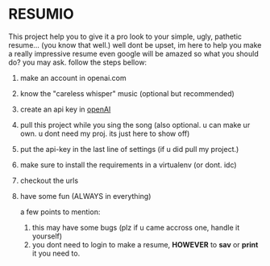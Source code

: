 # RESUMIO

This project help you to give it a pro look to your simple, ugly, pathetic resume... (you know that well.)
well dont be upset, im here to help you make a really impressive resume even google will be amazed
so what you should do? you may ask. follow the steps bellow:

1. make an account in openai.com
2. know the "careless whisper" music (optional but recommended)
3. create an api key in [openAI](platform.openai.com/api-keys)
4. pull this project while you sing the song (also optional. u can make ur own. u dont need my proj. its just here to show off)
5. put the api-key in the last line of settings (if u did pull my project.)
6. make sure to install the requirements in a virtualenv (or dont. idc)
7. checkout the urls
8. have some fun (ALWAYS in everything)


   a few points to mention:
   1. this may have some bugs (plz if u came accross one, handle it yourself)
   2. you dont need to login to make a resume, **HOWEVER** to **sav** or **print** it you need to.
